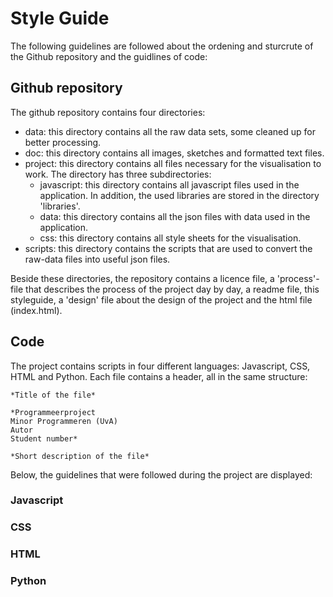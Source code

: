 # Style Guide

The following guidelines are followed about the ordening and sturcrute of the Github repository and the guidlines of code:

## Github repository
The github repository contains four directories:
* data: this directory contains all the raw data sets, some cleaned up for better processing.
* doc: this directory contains all images, sketches and formatted text files.
* project: this directory contains all files necessary for the visualisation to work. The directory has three subdirectories:
  * javascript: this directory contains all javascript files used in the application. In addition, the used libraries are stored in the directory 'libraries'.
  * data: this directory contains all the json files with data used in the application.
  * css: this directory contains all style sheets for the visualisation.
* scripts: this directory contains the scripts that are used to convert the raw-data files into useful json files.

Beside these directories, the repository contains a licence file, a 'process'-file that describes the process of the project day by day, a readme file, this styleguide, a 'design' file about the design of the project and the html file (index.html).


## Code
The project contains scripts in four different languages: Javascript, CSS, HTML and Python. Each file contains a header, all in the same structure:

```
*Title of the file*

*Programmeerproject  
Minor Programmeren (UvA)  
Autor  
Student number*

*Short description of the file*
```

Below, the guidelines that were followed during the project are displayed:

### Javascript


### CSS


### HTML

### Python

